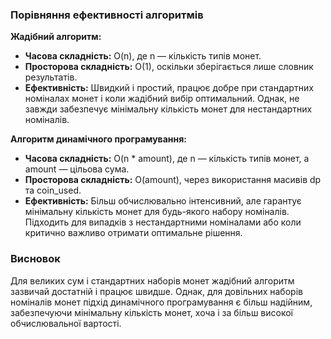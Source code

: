 
### Порівняння ефективності алгоритмів

**Жадібний алгоритм:**

- **Часова складність:** O(n), де n — кількість типів монет.
- **Просторова складність:** O(1), оскільки зберігається лише словник результатів.
- **Ефективність:** Швидкий і простий, працює добре при стандартних номіналах монет і коли жадібний вибір оптимальний. Однак, не завжди забезпечує мінімальну кількість монет для нестандартних номіналів.

**Алгоритм динамічного програмування:**

- **Часова складність:** O(n * amount), де n — кількість типів монет, а amount — цільова сума.
- **Просторова складність:** O(amount), через використання масивів dp та coin_used.
- **Ефективність:** Більш обчислювально інтенсивний, але гарантує мінімальну кількість монет для будь-якого набору номіналів. Підходить для випадків з нестандартними номіналами або коли критично важливо отримати оптимальне рішення.


### Висновок

Для великих сум і стандартних наборів монет жадібний алгоритм зазвичай достатній і працює швидше. Однак, для довільних наборів номіналів монет підхід динамічного програмування є більш надійним, забезпечуючи мінімальну кількість монет, хоча і за більш високої обчислювальної вартості.
